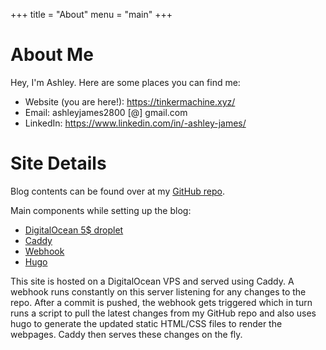 +++
title = "About"
menu = "main"
+++

# About Me

Hey, I'm Ashley. Here are some places you can find me:

- Website (you are here!): https://tinkermachine.xyz/  
- Email: ashleyjames2800 [@] gmail.com  
- LinkedIn: https://www.linkedin.com/in/-ashley-james/

# Site Details
Blog contents can be found over at my [GitHub repo](https://github.com/shadezer0/TinkerMachine).

Main components while setting up the blog:
- [DigitalOcean 5$ droplet](https://www.digitalocean.com/)
- [Caddy](https://caddyserver.com/docs/)
- [Webhook](ttps://github.com/adnanh/webhook )
- [Hugo](https://gohugo.io/)

This site is hosted on a DigitalOcean VPS and served using Caddy. A webhook runs constantly on this server listening for any changes to the repo. After a commit is pushed, the webhook gets triggered which in turn runs a script to pull the latest changes from my GitHub repo and also uses hugo to generate the updated static HTML/CSS files to render the webpages. Caddy then serves these changes on the fly.